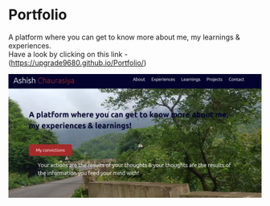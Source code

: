# Portfolio

A platform where you can get to know more about me, my learnings & experiences. <br>
Have a look by clicking on this link - (https://upgrade9680.github.io/Portfolio/)

![alt text](https://github.com/Upgrade9680/Portfolio/blob/master/img/Screenshot%20(678).png?raw=true)
